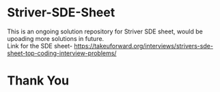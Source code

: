 # Striver-SDE-Sheet
This is an ongoing solution repository for Striver SDE sheet, would be upoading more solutions in future.<br>
Link for the SDE sheet- https://takeuforward.org/interviews/strivers-sde-sheet-top-coding-interview-problems/
# Thank You
